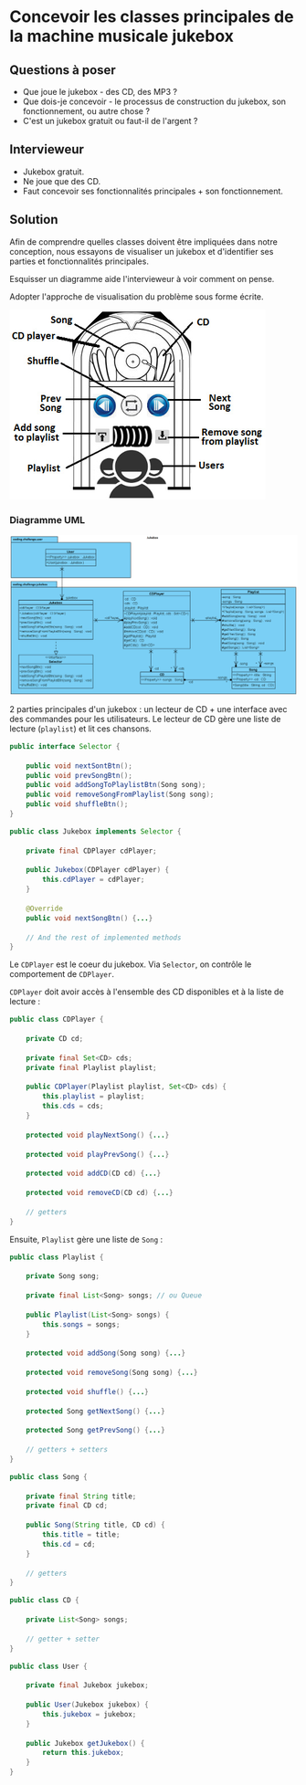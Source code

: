 # Concevoir les classes principales de la machine musicale jukebox

## Questions à poser

- Que joue le jukebox - des CD, des MP3 ?
- Que dois-je concevoir - le processus de construction du jukebox, son fonctionnement, ou autre chose ?
- C'est un jukebox gratuit ou faut-il de l'argent ?

## Intervieweur

- Jukebox gratuit.
- Ne joue que des CD.
- Faut concevoir ses fonctionnalités principales + son fonctionnement.

## Solution

Afin de comprendre quelles classes doivent être impliquées dans notre conception, nous essayons de visualiser un jukebox et d'identifier ses parties et fonctionnalités principales.

Esquisser un diagramme aide l'intervieweur à voir comment on pense.

Adopter l'approche de visualisation du problème sous forme écrite.

![alt text](../img/jukebox-1.png)

### Diagramme UML

![alt text](../img/jukebox-2.png)

2 parties principales d'un jukebox : un lecteur de CD + une interface avec des commandes pour les utilisateurs. Le lecteur de CD gère une liste de lecture (`playlist`) et lit ces chansons.

```java
public interface Selector {

    public void nextSontBtn();
    public void prevSongBtn();
    public void addSongToPlaylistBtn(Song song);
    public void removeSongFromPlaylist(Song song);
    public void shuffleBtn();
}
```

```java
public class Jukebox implements Selector {

    private final CDPlayer cdPlayer;

    public Jukebox(CDPlayer cdPlayer) {
        this.cdPlayer = cdPlayer;
    }

    @Override
    public void nextSongBtn() {...}

    // And the rest of implemented methods
}
```

Le `CDPlayer` est le coeur du jukebox. Via `Selector`, on contrôle le comportement de `CDPlayer`.

`CDPlayer` doit avoir accès à l'ensemble des CD disponibles et à la liste de lecture :

```java
public class CDPlayer {

    private CD cd;

    private final Set<CD> cds;
    private final Playlist playlist;

    public CDPlayer(Playlist playlist, Set<CD> cds) {
        this.playlist = playlist;
        this.cds = cds;
    }

    protected void playNextSong() {...}

    protected void playPrevSong() {...}

    protected void addCD(CD cd) {...}

    protected void removeCD(CD cd) {...}

    // getters
}
```

Ensuite, `Playlist` gère une liste de `Song` :

```java
public class Playlist {

    private Song song;

    private final List<Song> songs; // ou Queue

    public Playlist(List<Song> songs) {
        this.songs = songs;
    }

    protected void addSong(Song song) {...}

    protected void removeSong(Song song) {...}

    protected void shuffle() {...}

    protected Song getNextSong() {...}

    protected Song getPrevSong() {...}

    // getters + setters
}
```

```java
public class Song {
    
    private final String title;
    private final CD cd;

    public Song(String title, CD cd) {
        this.title = title;
        this.cd = cd;
    }

    // getters
}
```

```java
public class CD {
    
    private List<Song> songs;

    // getter + setter
}
```

```java
public class User {

    private final Jukebox jukebox;

    public User(Jukebox jukebox) {
        this.jukebox = jukebox;
    }

    public Jukebox getJukebox() {
        return this.jukebox;
    }
}
```
